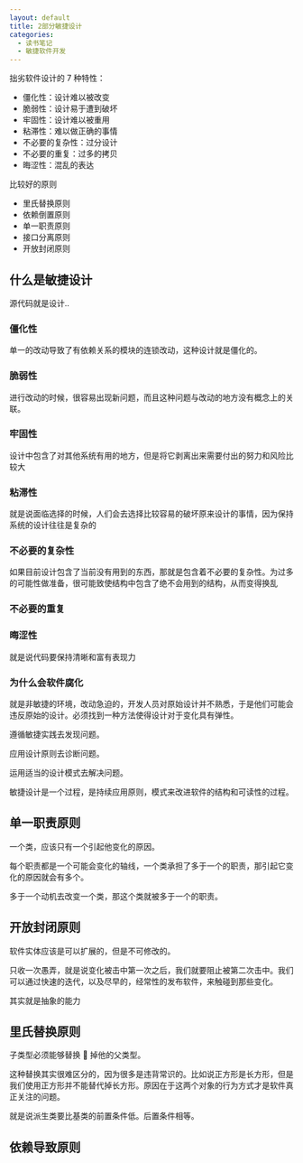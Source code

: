 ```yaml
---
layout: default
title: 2部分敏捷设计
categories:
  - 读书笔记
  - 敏捷软件开发
---
```


拙劣软件设计的 7 种特性：

- 僵化性：设计难以被改变
- 脆弱性：设计易于遭到破坏
- 牢固性：设计难以被重用
- 粘滞性：难以做正确的事情
- 不必要的复杂性：过分设计
- 不必要的重复：过多的拷贝
- 晦涩性：混乱的表达

比较好的原则

- 里氏替换原则
- 依赖倒置原则
- 单一职责原则
- 接口分离原则
- 开放封闭原则

## 什么是敏捷设计

源代码就是设计..

### 僵化性

单一的改动导致了有依赖关系的模块的连锁改动，这种设计就是僵化的。

### 脆弱性

进行改动的时候，很容易出现新问题，而且这种问题与改动的地方没有概念上的关联。

### 牢固性

设计中包含了对其他系统有用的地方，但是将它剥离出来需要付出的努力和风险比较大

### 粘滞性

就是说面临选择的时候，人们会去选择比较容易的破坏原来设计的事情，因为保持系统的设计往往是复杂的

### 不必要的复杂性

如果目前设计包含了当前没有用到的东西，那就是包含着不必要的复杂性。为过多的可能性做准备，很可能致使结构中包含了绝不会用到的结构，从而变得换乱

### 不必要的重复

### 晦涩性

就是说代码要保持清晰和富有表现力

### 为什么会软件腐化

就是非敏捷的环境，改动急迫的，开发人员对原始设计并不熟悉，于是他们可能会违反原始的设计。必须找到一种方法使得设计对于变化具有弹性。

遵循敏捷实践去发现问题。

应用设计原则去诊断问题。

运用适当的设计模式去解决问题。

敏捷设计是一个过程，是持续应用原则，模式来改进软件的结构和可读性的过程。

## 单一职责原则

一个类，应该只有一个引起他变化的原因。

每个职责都是一个可能会变化的轴线，一个类承担了多于一个的职责，那引起它变化的原因就会有多个。

多于一个动机去改变一个类，那这个类就被多于一个的职责。

## 开放封闭原则

软件实体应该是可以扩展的，但是不可修改的。

只收一次愚弄，就是说变化被击中第一次之后，我们就要阻止被第二次击中。我们可以通过快速的迭代，以及尽早的，经常性的发布软件，来触碰到那些变化。

其实就是抽象的能力

## 里氏替换原则

子类型必须能够替换  掉他的父类型。

这种替换其实很难区分的，因为很多是违背常识的。比如说正方形是长方形，但是我们使用正方形并不能替代掉长方形。原因在于这两个对象的行为方式才是软件真正关注的问题。

就是说派生类要比基类的前置条件低。后置条件相等。

## 依赖导致原则
